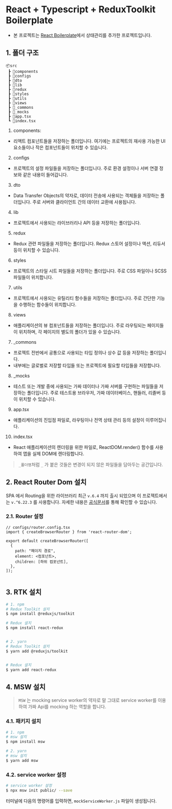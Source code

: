 # React + Typescript + ReduxToolkit Boilerplate

- 본 프로젝트는 [React Boilerplate](https://github.com/taetaeo/react-ts-boilerplate-2024)에서 상태관리를 추가한 프로젝트입니다.

## 1. 폴더 구조

```
📦src
 ┣ 📂components
 ┣ 📂configs
 ┣ 📂dto
 ┣ 📂lib
 ┣ 📂redux
 ┣ 📂styles
 ┣ 📂utils
 ┣ 📂views
 ┣ 📂_commons
 ┣ 📂_mocks
 ┣ 📜app.tsx
 ┗ 📜index.tsx
```

1. components:

- 리액트 컴포넌트들을 저장하는 폴더입니다. 여기에는 프로젝트의 재사용 가능한 UI 요소들이나 작은 컴포넌트들이 위치할 수 있습니다.

2. configs

- 프로젝트의 설정 파일들을 저장하는 폴더입니다. 주로 환경 설정이나 서버 연결 정보와 같은 내용이 들어갑니다.

3. dto

- Data Transfer Objects의 약자로, 데이터 전송에 사용되는 객체들을 저장하는 폴더입니다. 주로 서버와 클라이언트 간의 데이터 교환에 사용됩니다.

4. lib

- 프로젝트에서 사용되는 라이브러리나 API 등을 저장하는 폴더입니다.

5. redux

- Redux 관련 파일들을 저장하는 폴더입니다. Redux 스토어 설정이나 액션, 리듀서 등이 위치할 수 있습니다.

6. styles

- 프로젝트의 스타일 시트 파일들을 저장하는 폴더입니다. 주로 CSS 파일이나 SCSS 파일들이 위치합니다.

7. utils

- 프로젝트에서 사용되는 유틸리티 함수들을 저장하는 폴더입니다. 주로 간단한 기능을 수행하는 함수들이 위치합니다.

8. views

- 애플리케이션의 뷰 컴포넌트들을 저장하는 폴더입니다. 주로 라우팅되는 페이지들이 위치하며, 각 페이지의 별도의 폴더가 있을 수 있습니다.

7. \_commons

- 프로젝트 전반에서 공통으로 사용되는 타입 정의나 상수 값 등을 저장하는 폴더입니다.
- 내부에는 글로벌로 저장할 타입들 또는 프로젝트에 필요할 타입들을 저장합니다.

8. \_mocks

- 테스트 또는 개발 중에 사용되는 가짜 데이터나 가짜 서버를 구현하는 파일들을 저장하는 폴더입니다. 주로 테스트용 브라우저, 가짜 데이터베이스, 핸들러, 리졸버 등이 위치할 수 있습니다.

9. app.tsx

- 애플리케이션의 진입점 파일로, 라우팅이나 전역 상태 관리 등의 설정이 이루어집니다.

10. index.tsx

- React 애플리케이션의 렌더링을 위한 파일로, ReactDOM.render() 함수를 사용하여 앱을 실제 DOM에 렌더링합니다.

> `_폴더명`처럼 `_` 가 붙은 것들은 변경이 되지 않은 파일들을 담아두는 공간입니다.

## 2. React Router Dom 설치

SPA 에서 Routing을 위한 라이브러리 최근 `v.6.4` 까지 출시 되었으며 이 프로젝트에서는 `v.^6.22.3` 를 사용합니다. 자세한 내용은 [공식문서](https://reactrouter.com/en/main/start/overview)를 통해 확인할 수 있습니다.

### 2.1. Router 설정

```tsx
// configs/router.config.tsx
import { createBrowserRouter } from 'react-router-dom';

export default createBrowserRouter([
  {
    path: "페이지 경로",
    element: <컴포넌트>,
    children: [하위 컴포넌트],
  },
]);


```

## 3. RTK 설치

```bash
# 1. npm
# Redux Toolkit 설치
$ npm install @reduxjs/toolkit

# Redux 설치
$ npm install react-redux


# 2. yarn
# Redux Toolkit 설치
$ yarn add @reduxjs/toolkit


# Redux 설치
$ yarn add react-redux
```

## 4. MSW 설치

> `MSW` 는 mocking service worker의 약자로 말 그대로 service worker를 이용하여 가짜 Api를 mocking 하는 역할을 합니다.

### 4.1. 패키지 설치

```bash
# 1. npm
# msw 설치
$ npm install msw

# 2. yarn
# msw 설치
$ yarn add msw
```

### 4.2. service worker 설정

```bash
# service worker 설정
$ npx msw init public/ --save

```

터미널에 다음의 명령어를 입력하면, `mockServiceWorker.js` 파일이 생성됩니다.
